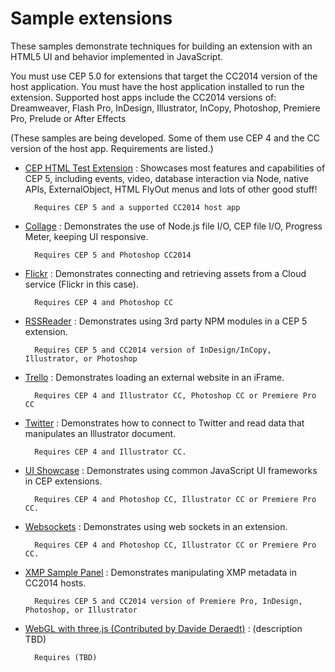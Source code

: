 Sample extensions
=======

These samples demonstrate techniques for building an extension with an HTML5 UI and behavior implemented in JavaScript.

You must use CEP 5.0 for extensions that target the CC2014 version of the host application. You must have the host application installed to run the extension. Supported host apps include the CC2014 versions of: Dreamweaver, Flash Pro, InDesign, Illustrator, InCopy, Photoshop, Premiere Pro, Prelude or After Effects

(These samples are being developed. Some of them use CEP 4 and the CC version of the host app. Requirements are listed.)

* [CEP HTML Test Extension](https://github.com/Adobe-CEP/Samples/tree/master/CEP_HTML_Test_Extension_5.0) : 
Showcases most features and capabilities of CEP 5, including events, video, database interaction via Node, native APIs, ExternalObject, HTML FlyOut menus and lots of other good stuff!

		Requires CEP 5 and a supported CC2014 host app

* [Collage](https://github.com/Adobe-CEP/Samples/tree/master/Collage) : Demonstrates the use of Node.js file I/O, CEP file I/O, Progress Meter, keeping UI responsive. 

		Requires CEP 5 and Photoshop CC2014

* [Flickr](https://github.com/Adobe-CEP/Samples/tree/master/Flickr) : Demonstrates connecting and retrieving assets from a Cloud service (Flickr in this case). 

		Requires CEP 4 and Photoshop CC


* [RSSReader](https://github.com/Adobe-CEP/Samples/tree/master/RSSReader) : Demonstrates using 3rd party NPM modules in a CEP 5 extension.

		Requires CEP 5 and CC2014 version of InDesign/InCopy, Illustrator, or Photoshop

* [Trello](https://github.com/Adobe-CEP/Samples/tree/master/Trello) : Demonstrates loading an external website in an iFrame.

		Requires CEP 4 and Illustrator CC, Photoshop CC or Premiere Pro CC

* [Twitter](https://github.com/Adobe-CEP/Samples/tree/master/Twitter) : Demonstrates how to connect to Twitter and read data that manipulates an Illustrator document. 

		Requires CEP 4 and Illustrator CC.

* [UI Showcase](https://github.com/Adobe-CEP/Samples/tree/master/UI_Showcase) : Demonstrates using common JavaScript UI frameworks in CEP extensions. 

		Requires CEP 4 and Photoshop CC, Illustrator CC or Premiere Pro CC.

* [Websockets](https://github.com/Adobe-CEP/Samples/tree/master/Websocket) : Demonstrates using web sockets in an extension. 

		Requires CEP 4 and Photoshop CC, Illustrator CC or Premiere Pro CC.

* [XMP Sample Panel](https://github.com/Adobe-CEP/Samples/tree/master/XmpSamplePanel) : Demonstrates manipulating XMP metadata in CC2014 hosts. 

		Requires CEP 5 and CC2014 version of Premiere Pro, InDesign, Photoshop, or Illustrator

* [WebGL with three.js (Contributed by Davide Deraedt)](https://github.com/Adobe-CEP/Samples/tree/master/webgl_threejs) : (description TBD)

		Requires (TBD)
